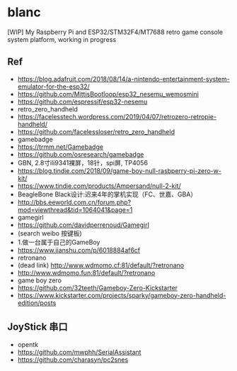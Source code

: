 # blanc
[WIP] My Raspberry Pi and ESP32/STM32F4/MT7688 retro game console system platform, working in progress

## Ref  
* https://blog.adafruit.com/2018/08/14/a-nintendo-entertainment-system-emulator-for-the-esp32/  
* https://github.com/MittisBootloop/esp32_nesemu_wemosmini  
* https://github.com/espressif/esp32-nesemu  
* retro_zero_handheld  
* https://facelesstech.wordpress.com/2019/04/07/retrozero-retropie-handheld/  
* https://github.com/facelessloser/retro_zero_handheld  
* gamebadge  
* https://trmm.net/Gamebadge  
* https://github.com/osresearch/gamebadge  
* GBN, 2.8寸ili9341裸屏，18针，spi屏, TP4056     
* https://blog.tindie.com/2018/09/game-boy-null-rasbperry-pi-zero-w-kit/  
* https://www.tindie.com/products/Ampersand/null-2-kit/  
* BeagleBone Black设计:迟来4年的掌机实现（FC、世嘉、GBA）  
* http://bbs.eeworld.com.cn/forum.php?mod=viewthread&tid=1064041&page=1  
* gamegirl  
* https://github.com/davidperrenoud/Gamegirl  
* (search weibo 按键板)  
* 1.做一台属于自己的GameBoy  
* https://www.jianshu.com/p/6018884af6cf  
* retronano  
* (dead link) http://www.wdmomo.cf:81/default/?retronano  
* http://www.wdmomo.fun:81/default/?retronano  
* game boy zero  
* https://github.com/32teeth/Gameboy-Zero-Kickstarter  
* https://www.kickstarter.com/projects/sparky/gameboy-zero-handheld-edition/posts  

## JoyStick 串口    
* opentk  
* https://github.com/mwphh/SerialAssistant  
* https://github.com/charasyn/pc2snes  
